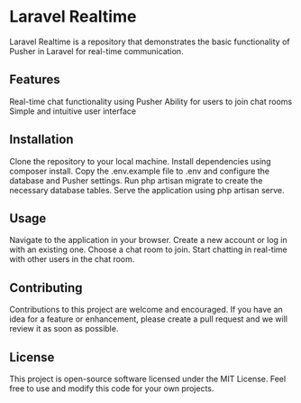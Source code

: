# Laravel Realtime
Laravel Realtime is a repository that demonstrates the basic functionality of Pusher in Laravel for real-time communication.

## Features
Real-time chat functionality using Pusher
Ability for users to join chat rooms
Simple and intuitive user interface

## Installation
Clone the repository to your local machine.
Install dependencies using composer install.
Copy the .env.example file to .env and configure the database and Pusher settings.
Run php artisan migrate to create the necessary database tables.
Serve the application using php artisan serve.

## Usage
Navigate to the application in your browser.
Create a new account or log in with an existing one.
Choose a chat room to join.
Start chatting in real-time with other users in the chat room.

## Contributing
Contributions to this project are welcome and encouraged. If you have an idea for a feature or enhancement, please create a pull request and we will review it as soon as possible.

## License
This project is open-source software licensed under the MIT License. Feel free to use and modify this code for your own projects.
